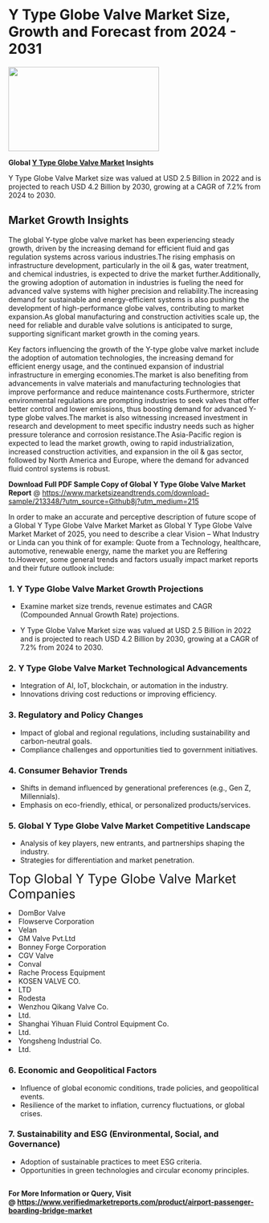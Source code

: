 <H1>Y Type Globe Valve Market Size, Growth and Forecast from 2024 - 2031</H1><img class="aligncenter size-medium wp-image-584254" src="https://thirdeyenews.in/wp-content/uploads/2024/09/Global-Market-Research-300x168.jpeg" alt="" width="300" height="168" /><p><strong>Global&nbsp;<a href="https://www.marketsizeandtrends.com/download-sample/213348/?utm_source=Github8j?utm_medium=215">Y Type Globe Valve Market</a> Insights</strong></p><p>Y Type Globe Valve Market size was valued at USD 2.5 Billion in 2022 and is projected to reach USD 4.2 Billion by 2030, growing at a CAGR of 7.2% from 2024 to 2030.</p><p><h2>Market Growth Insights</h2> <p>The global Y-type globe valve market has been experiencing steady growth, driven by the increasing demand for efficient fluid and gas regulation systems across various industries.The rising emphasis on infrastructure development, particularly in the oil & gas, water treatment, and chemical industries, is expected to drive the market further.Additionally, the growing adoption of automation in industries is fueling the need for advanced valve systems with higher precision and reliability.The increasing demand for sustainable and energy-efficient systems is also pushing the development of high-performance globe valves, contributing to market expansion.As global manufacturing and construction activities scale up, the need for reliable and durable valve solutions is anticipated to surge, supporting significant market growth in the coming years.</p> <p>Key factors influencing the growth of the Y-type globe valve market include the adoption of automation technologies, the increasing demand for efficient energy usage, and the continued expansion of industrial infrastructure in emerging economies.The market is also benefiting from advancements in valve materials and manufacturing technologies that improve performance and reduce maintenance costs.Furthermore, stricter environmental regulations are prompting industries to seek valves that offer better control and lower emissions, thus boosting demand for advanced Y-type globe valves.The market is also witnessing increased investment in research and development to meet specific industry needs such as higher pressure tolerance and corrosion resistance.The Asia-Pacific region is expected to lead the market growth, owing to rapid industrialization, increased construction activities, and expansion in the oil & gas sector, followed by North America and Europe, where the demand for advanced fluid control systems is robust.</p> <p><span class=""><strong>Download Full PDF Sample Copy of Global Y Type Globe Valve Market Report</strong> @ <a href="https://www.marketsizeandtrends.com/download-sample/213348/?utm_source=Github8j?utm_medium=215" target="_blank">https://www.marketsizeandtrends.com/download-sample/213348/?utm_source=Github8j?utm_medium=215</a></span></p><p>In order to make an accurate and perceptive description of future scope of a Global&nbsp;Y Type Globe Valve Market Market as Global&nbsp;Y Type Globe Valve Market Market of 2025, you need to describe a clear Vision &ndash; What Industry or Linda can you think of for example: Quote from a Technology, healthcare, automotive, renewable energy, name the market you are Reffering to.However, some general trends and factors usually impact market reports and their future outlook include:</p><h3>1.&nbsp;<strong>Y Type Globe Valve Market Growth Projections</strong></h3><ul><li>Examine market size trends, revenue estimates and CAGR (Compounded Annual Growth Rate) projections.</li><li><p>Y Type Globe Valve Market size was valued at USD 2.5 Billion in 2022 and is projected to reach USD 4.2 Billion by 2030, growing at a CAGR of 7.2% from 2024 to 2030.</p></li></ul><h3>2.&nbsp;<strong>Y Type Globe Valve Market Technological Advancements</strong></h3><ul><li>Integration of AI, IoT, blockchain, or automation in the industry.</li><li>Innovations driving cost reductions or improving efficiency.</li></ul><h3>3.&nbsp;<strong>Regulatory and Policy Changes</strong></h3><ul><li>Impact of global and regional regulations, including sustainability and carbon-neutral goals.</li><li>Compliance challenges and opportunities tied to government initiatives.</li></ul><h3>4.&nbsp;<strong>Consumer Behavior Trends</strong></h3><ul><li>Shifts in demand influenced by generational preferences (e.g., Gen Z, Millennials).</li><li>Emphasis on eco-friendly, ethical, or personalized products/services.</li></ul><h3>5.&nbsp;<strong>Global Y Type Globe Valve Market Competitive Landscape</strong></h3><ul><li>Analysis of key players, new entrants, and partnerships shaping the industry.</li><li>Strategies for differentiation and market penetration.</li></ul><p data-pm-slice="1 1 []"><span style="color: inherit; font-family: inherit; font-size: 25px;">Top Global Y Type Globe Valve Market Companies</span></p><div class="" data-test-id=""><p><li>DomBor Valve</li><li> Flowserve Corporation</li><li> Velan</li><li> GM Valve Pvt.Ltd</li><li> Bonney Forge Corporation</li><li> CGV Valve</li><li> Conval</li><li> Rache Process Equipment</li><li> KOSEN VALVE CO.</li><li>LTD</li><li> Rodesta</li><li> Wenzhou Qikang Valve Co.</li><li> Ltd.</li><li> Shanghai Yihuan Fluid Control Equipment Co.</li><li> Ltd.</li><li> Yongsheng Industrial Co.</li><li> Ltd.</li></p></div><h3>6.&nbsp;<strong>Economic and Geopolitical Factors</strong></h3><ul><li>Influence of global economic conditions, trade policies, and geopolitical events.</li><li>Resilience of the market to inflation, currency fluctuations, or global crises.</li></ul><h3>7.&nbsp;<strong>Sustainability and ESG (Environmental, Social, and Governance)</strong></h3><ul><li>Adoption of sustainable practices to meet ESG criteria.</li><li>Opportunities in green technologies and circular economy principles.</li></ul><h2><strong style="font-size: 14px;">For More Information or Query, Visit @&nbsp;</strong><a style="background-color: #ffffff; font-size: 14px;" href="https://www.marketsizeandtrends.com/report/y-type-globe-valve-market/" target="_blank">https://www.verifiedmarketreports.com/product/airport-passenger-boarding-bridge-market</a></h2>